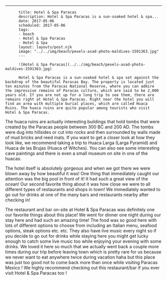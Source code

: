 ---
          title: Hotel & Spa Paracas
          description: Hotel & Spa Paracas is a sun-soaked hotel & spa...
          date: 2017-05-06
          scheduled: 2017-05-06
          tags:
          - beach
          - Hotel & Spa Paracas
          - Hotel & Spa
          layout: layouts/post.njk
          image: "../../img/beach/pexels-asad-photo-maldives-1591363.jpg"
          ---
          
          ![Hotel & Spa Paracas](../../img/beach/pexels-asad-photo-maldives-1591363.jpg)
          
          Hotel & Spa Paracas is a sun-soaked hotel & spa set against the backdrop of the beautiful Paracas Bay. The property is located just ten minutes from the Paracas National Reserve, where you can admire the impressive remains of Paracas culture, which are said to be 2,000 years old. If you are not up for a long trip to see them, there are remains right at Hotel & Spa Paracas. Right near the hotel you will find an area with multiple burial places, which are called Huaca Ruins. The huaca ruins are quite popular among tourists who visit Hotel & Spa Paracas.

The huaca ruins are actually interesting buildings that hold tombs that were created by the Paracas people between 300 BC and 200 AD. The tombs were dug into hillsides or cut into rocks and then surrounded by walls made of mud bricks and reed mats. If you want to get a closer look at how they look like, we recommend taking a trip to Huaca Larga (Larga Pyramid) and Huaca de las Brujas (Huaca of Witches). You can also see some interesting cave paintings and there is even a small museum on site in one of the huacas.

The hotel itself is absolutely gorgeous and when we got there we were blown away by how beautiful it was! One thing that immediately caught our attention was the big pool in front of it! It had such a great view of the ocean! Our second favorite thing about it was how close we were to all different types of restaurants and shops in town! We immediately wanted to go out for drinks at one of the many bars and restaurants nearby after checking in!

The restaurant and bar on-site at Hotel & Spa Paracas was definitely one our favorite things about this place! We went for dinner one night during our stay here and had such an amazing time! The food was so good here with lots of different options to choose from including an Italian menu, seafood options, steak options etc. etc. They also have live music every night so if you decide to go out for drinks while staying here you might get lucky enough to catch some live music too while enjoying your evening with some drinks. We loved it here so much that we actually went back a couple more times during our trip before leaving town which is pretty rare for us because we never want to eat anywhere twice during vacation haha but this place was just too good not to come back more than once while visiting Paracas Mexico ! We highly recommend checking out this restaurant/bar if you ever visit Hotel & Spa Paracas too !